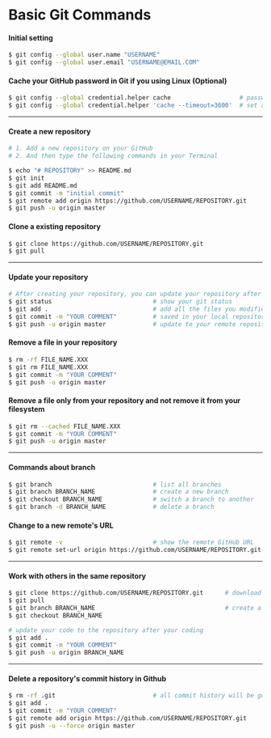 # Basic Git Commands

#### Initial setting
```sh
$ git config --global user.name "USERNAME"
$ git config --global user.email "USERNAME@EMAIL.COM"
```
#### Cache your GitHub password in Git if you using Linux (Optional)
```sh
$ git config --global credential.helper cache                   # password cached by default 15 minutes
$ git config --global credential.helper 'cache --timeout=3600'  # set a longer timeout, 1 hour
```
--------------------------------------------------------------------------------
#### Create a new repository
```sh
# 1. Add a new repository on your GitHub
# 2. And then type the following commands in your Terminal

$ echo "# REPOSITORY" >> README.md
$ git init
$ git add README.md
$ git commit -m "initial commit"
$ git remote add origin https://github.com/USERNAME/REPOSITORY.git
$ git push -u origin master
```
#### Clone a existing repository
```sh
$ git clone https://github.com/USERNAME/REPOSITORY.git
$ git pull
```
--------------------------------------------------------------------------------
#### Update your repository
```sh
# After creating your repository, you can update your repository after coding.
$ git status                            # show your git status
$ git add .                             # add all the files you modified/added in git index
$ git commit -m "YOUR COMMENT"          # saved in your local repository
$ git push -u origin master             # update to your remote repository
```
#### Remove a file in your repository
```sh
$ rm -rf FILE_NAME.XXX
$ git rm FILE_NAME.XXX
$ git commit -m "YOUR COMMENT"
$ git push -u origin master
```
#### Remove a file only from your repository and not remove it from your filesystem
```sh
$ git rm --cached FILE_NAME.XXX
$ git commit -m "YOUR COMMENT"
$ git push -u origin master
```
--------------------------------------------------------------------------------
#### Commands about branch
```sh
$ git branch                            # list all branches
$ git branch BRANCH_NAME                # create a new branch
$ git checkout BRANCH_NAME              # switch a branch to another
$ git branch -d BRANCH_NAME             # delete a branch
```
#### Change to a new remote's URL
```sh
$ git remote -v                         # show the remote GitHub URL
$ git remote set-url origin https://github.com/USERNAME/REPOSITORY.git
```
--------------------------------------------------------------------------------
#### Work with others in the same repository
```sh
$ git clone https://github.com/USERNAME/REPOSITORY.git      # download your team's repository
$ git pull
$ git branch BRANCH_NAME                                    # create a new branch (avoid to use master)
$ git checkout BRANCH_NAME

# update your code to the repository after your coding
$ git add .
$ git commit -m "YOUR COMMENT"
$ git push -u origin BRANCH_NAME
```
--------------------------------------------------------------------------------
#### Delete a repository's commit history in Github
```sh
$ rm -rf .git                           # all commit history will be gone, so you may need to backup
$ git add .
$ git commit -m "YOUR COMMENT"
$ git remote add origin https://github.com/USERNAME/REPOSITORY.git
$ git push -u --force origin master
